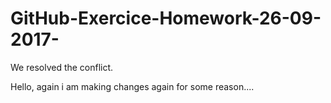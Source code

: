 # GitHub-Exercice-Homework-26-09-2017-
We resolved the conflict.

Hello, again i am making changes again for some reason....